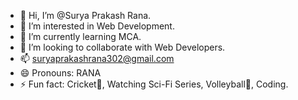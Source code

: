 - 👋 Hi, I’m @Surya Prakash Rana.
- 👀 I’m interested in Web Development. 
- 🌱 I’m currently learning MCA.
- 💞️ I’m looking to collaborate with Web Developers.
- 📫 suryaprakashrana302@gmail.com
- 😄 Pronouns: RANA 
- ⚡ Fun fact: Cricket🏏, Watching Sci-Fi Series, Volleyball🏐, Coding.

<!---
Surya8772/Surya8772 is a ✨ special ✨ repository because its `README.md` (this file) appears on your GitHub profile.
You can click the Preview link to take a look at your changes.
--->
